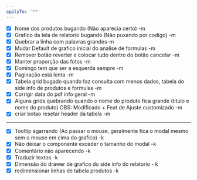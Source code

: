 ```yaml
---
applyTo: '**'
--- 
```


- [x] Nome dos produtos bugando (Não aparecia certo) -m 
- [x] Grafico da tela de relatorio bugando (Não puxando por codigo) -m 
- [x] Quebrar a linha com palavras grandes-m
- [x] Mudar Default de grafico inicial do analise de formulas -m
- [x] Remover botão reverter e colocar tudo dentro do botão cancelar -m
- [x] Manter proporção das fotos -m 
- [x] Domingo tem que ser a esquerda sempre -m
- [x] Paginação está lenta -m
- [x] Tabela grid bugado quando faz consulta com menos dados, tabela do side info de produtos e formulas -m
- [x] Corrigir data do pdf info geral -m
- [x] Alguns grids quebrando quando o nome do produto fica grande (titulo e nome do produto) OBS: Modificado + Feat de Ajuste customizado -m
- [x] criar botao resetar header da tabela -m 

---

- [x] Tooltip agarrando (Ao passar o mouse, geralmente fica o modal mesmo sem o mouse em cima do grafico) -k 
- [x] Não deixar o componente exceder o tamanho do modal -k 
- [x] Comentário não aparecendo -k
- [x] Traduzir textos -k
- [x] Dimensão do drawer de grafico do side info do relatorio - k 
- [x] redimensionar linhas de tabela produtos -k 